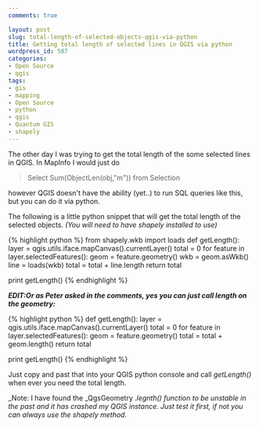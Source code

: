 ```yaml
---
comments: true

layout: post
slug: total-length-of-selected-objects-qgis-via-python
title: Getting total length of selected lines in QGIS via python
wordpress_id: 507
categories:
- Open Source
- qgis
tags:
- gis
- mapping
- Open Source
- python
- qgis
- Quantum GIS
- shapely
---
```


The other day I was trying to get the total length of the some selected lines in QGIS.  In MapInfo I would just do


> Select Sum(ObjectLen(obj,"m")) from Selection


however QGIS doesn't have the ability (yet..) to run SQL queries like this, but you can do it via python.

The following is a little python snippet that will get the total length of the selected objects. _(You will need to have shapely installed to use)_

{% highlight python %}
from shapely.wkb import loads
def getLength():
    layer = qgis.utils.iface.mapCanvas().currentLayer()
    total = 0
    for feature in layer.selectedFeatures():
        geom = feature.geometry()
        wkb = geom.asWkb()
        line = loads(wkb)
        total = total + line.length
    return total

print getLength()
{% endhighlight %}

_**EDIT:Or as Peter asked in the comments, yes you can just call length on the geometry:**_

{% highlight python %}
def getLength():
    layer = qgis.utils.iface.mapCanvas().currentLayer()
    total = 0
    for feature in layer.selectedFeatures():
        geom = feature.geometry()
        total = total + geom.length()
    return total

print getLength()
{% endhighlight %}

Just copy and past that into your QGIS python console and call _getLength()_ when ever you need the total length.

_Note: I have found the _QgsGeometry ._legnth() function to be unstable in the past and it has crashed my QGIS instance. Just test it first, if not you can always use the shapely method._

